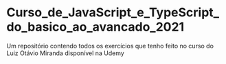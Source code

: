 # Curso_de_JavaScript_e_TypeScript_do_basico_ao_avancado_2021
Um repositório contendo todos os exercícios que tenho feito no curso do Luiz Otávio Miranda
disponível na Udemy
